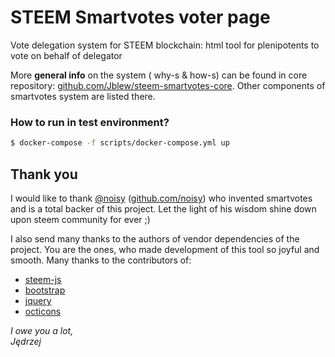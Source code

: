 # STEEM Smartvotes voter page
Vote delegation system for STEEM blockchain: html tool for plenipotents to vote on behalf of delegator

More **general info** on the system ( why-s & how-s) can be found in core repository: [github.com/Jblew/steem-smartvotes-core](https://github.com/Jblew/steem-smartvotes-core). Other components of smartvotes system are listed there.



### How to run in test environment?

```bash
$ docker-compose -f scripts/docker-compose.yml up
```

## Thank you
I would like to thank [@noisy](https://steemit.com/@noisy) ([github.com/noisy](https://github.com/noisy)) who invented smartvotes 
and is a total backer of this project. 
Let the light of his wisdom shine down upon steem community for ever ;)

I also send many thanks to the authors of vendor dependencies of the project.
 You are the ones, who made development of this tool so joyful and smooth.
 Many thanks to the contributors of:
 
 - [steem-js](https://github.com/steemit/steem-js)
 - [bootstrap](https://github.com/twbs/bootstrap)
 - [jquery](https://github.com/jquery/jquery)
 - [octicons](https://github.com/primer/octicons/)

 
*I owe you a lot,<br />*
*Jędrzej*
 